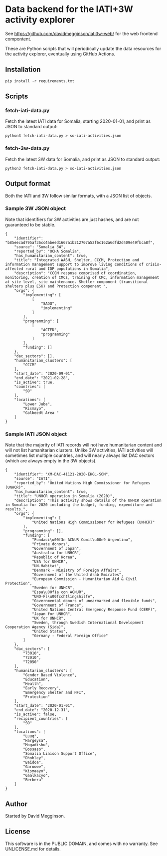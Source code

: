 Data backend for the IATI+3W activity explorer
==============================================

See https://github.com/davidmegginson/iati3w-web/ for the web frontend compontent.

These are Python scripts that will periodically update the data resources for the activity explorer, eventually using GitHub Actions.

## Installation

```
pip install -r requirements.txt
```

## Scripts

### fetch-iati-data.py

Fetch the latest IATI data for Somalia, starting 2020-01-01, and print as JSON to standard output:

```
python3 fetch-iati-data.py > so-iati-activities.json
```

### fetch-3w-data.py

Fetch the latest 3W data for Somalia, and print as JSON to standard output:

```
python3 fetch-iati-data.py > so-iati-activities.json
```

## Output format

Both the IATI and 3W follow similar formats, with a JSON list of objects.

### Sample 3W JSON object

Note that identifiers for 3W activities are just hashes, and are not guaranteed to be stable.

```
{
    "identifier": "b85eecad795af36cc4abeed1667a1b212707a52f6c162a6dfd2d409e49fbca8f",
    "source": "Somalia 3W",
    "reported_by": "OCHA Somalia",
    "has_humanitarian_content": true,
    "title": "Integrated WASH, Shelter, CCCM, Protection and information management support to improve living conditions of crisis-affected rural and IDP populations in Somalia",
    "description": "CCCM respnse comprised of coordination, monitoring, creation of CMCs, training of CMC, information management at site level, site maintenance. Shetler component (transitional shelters plus ESK) and Protection component ",
    "orgs": {
        "implementing": [
            [
                "SADO",
                "implementing"
            ]
        ],
        "programming": [
            [
                "ACTED",
                "programming"
            ]
        ],
        "funding": []
    },
    "dac_sectors": [],
    "humanitarian_clusters": [
        "CCCM"
    ],
    "start_date": "2020-09-01",
    "end_date": "2021-02-28",
    "is_active": true,
    "countries": [
        "SO"
    ],
    "locations": [
        "Lower Juba",
        "Kismayo",
        "Galbeedt Area "
    ]
}
```

### Sample IATI JSON object

Note that the majority of IATI records will not have humanitarian content and will not list humanitarian clusters. Unlike 3W activities, IATI activities will sometimes list multiple countries, and will nearly always list DAC sectors (which are always empty in the 3W objects).


```
{
    "identifier": "XM-DAC-41121-2020-EHGL-SOM",
    "source": "IATI",
    "reported_by": "United Nations High Commissioner for Refugees (UNHCR)",
    "has_humanitarian_content": true,
    "title": "UNHCR operation in Somalia (2020)",
    "description": "This activity shows details of the UNHCR operation in Somalia for 2020 including the budget, funding, expenditure and results.",
    "orgs": {
        "implementing": [
            "United Nations High Commissioner for Refugees (UNHCR)"
        ],
        "programming": [],
        "funding": [
            "Fundaci\u00f3n ACNUR Comit\u00e9 Argentino",
            "Private donors",
            "Government of Japan",
            "Australia for UNHCR",
            "Republic of Korea",
            "USA for UNHCR",
            "UN-Habitat",
            "Denmark - Ministry of Foreign Affairs",
            "Government of the United Arab Emirates",
            "European Commission - Humanitarian Aid & Civil Protection",
            "Sweden for UNHCR",
            "Espa\u00f1a con ACNUR",
            "UNO-Fl\u00fcchtlingshilfe",
            "Governmental donors of unearmarked and flexible funds",
            "Government of France",
            "United Nations Central Emergency Response Fund (CERF)",
            "Japan for UNHCR",
            "UK for UNHCR",
            "Sweden, through Swedish International Development Cooperation Agency (Sida)",
            "United States",
            "Germany - Federal Foreign Office"
        ]
    },
    "dac_sectors": [
        "73010",
        "72010",
        "72050"
    ],
    "humanitarian_clusters": [
        "Gender Based Violence",
        "Education",
        "Health",
        "Early Recovery",
        "Emergency Shelter and NFI",
        "Protection"
    ],
    "start_date": "2020-01-01",
    "end_date": "2020-12-31",
    "is_active": false,
    "recipient_countries": [
        "SO"
    ],
    "locations": [
        "Luuq",
        "Hargeysa",
        "Mogadishu",
        "Bossaso",
        "Somalia Liaison Support Office",
        "Dhobley",
        "Baidoa",
        "Garoowe",
        "Kismaayo",
        "Gaalkacyo",
        "Berbera"
    ]
}
```

## Author

Started by David Megginson.

## License

This software is in the PUBLIC DOMAIN, and comes with no warranty. See UNLICENSE.md for details.

